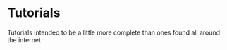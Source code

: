 Tutorials
=========

Tutorials intended to be a little more complete than ones found all around the internet
